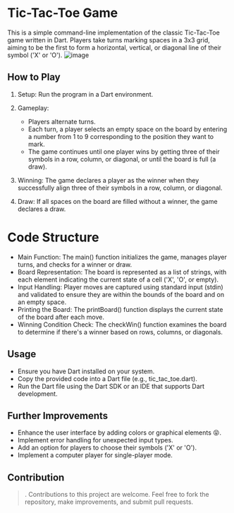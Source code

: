 
# Tic-Tac-Toe Game 
This is a simple command-line implementation of the classic Tic-Tac-Toe game written in Dart. Players take turns marking spaces in a 3x3 grid, aiming to be the first to form a horizontal, vertical, or diagonal line of their symbol ('X' or 'O').
![image](https://github.com/Alekiie/Dart_week8/assets/96947422/e411ecf3-0929-4eb6-9655-1aa067a3d576)

## How to Play
1. Setup: Run the program in a Dart environment.

2. Gameplay:
    * Players alternate turns.
    * Each turn, a player selects an empty space on the board by entering a number from 1 to 9 corresponding to the position they want to mark.
    * The game continues until one player wins by getting three of their symbols in a row, column, or diagonal, or until the board is full (a draw).
3. Winning: The game declares a player as the winner when they successfully align three of their symbols in a row, column, or diagonal.
4. Draw: If all spaces on the board are filled without a winner, the game declares a draw.

# Code Structure
  * Main Function: The main() function initializes the game, manages player turns, and checks for a winner or draw.
  * Board Representation: The board is represented as a list of strings, with each element indicating the current state of a cell ('X', 'O', or empty).
  * Input Handling: Player moves are captured using standard input (stdin) and validated to ensure they are within the bounds of the board and on an empty space.
  * Printing the Board: The printBoard() function displays the current state of the board after each move.
  * Winning Condition Check: The checkWin() function examines the board to determine if there's a winner based on rows, columns, or diagonals.
## Usage
  * Ensure you have Dart installed on your system.
  * Copy the provided code into a Dart file (e.g., tic_tac_toe.dart).
  * Run the Dart file using the Dart SDK or an IDE that supports Dart development.
## Further Improvements
  * Enhance the user interface by adding colors or graphical elements 😝. 
  * Implement error handling for unexpected input types.
  * Add an option for players to choose their symbols ('X' or 'O').
  * Implement a computer player for single-player mode.
## Contribution
>. Contributions to this project are welcome. Feel free to fork the repository, make improvements, and submit pull requests.
